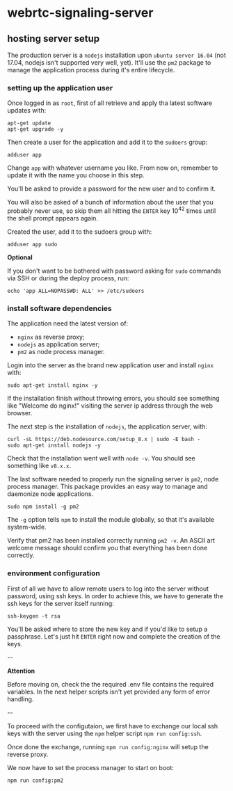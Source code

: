 # webrtc-signaling-server

## hosting server setup

The production server is a `nodejs` installation upon `ubuntu server 16.04` (not 17.04, nodejs isn't supported very well, yet). It'll use the `pm2` package to manage the application process during it's entire lifecycle.

### setting up the application user

Once logged in as `root`, first of all retrieve and apply tha latest software updates with:

```
apt-get update
apt-get upgrade -y
```

Then create a user for the application and add it to the `sudoers` group:

```
adduser app
```

Change `app` with whatever username you like. From now on, remember to update it with the name you choose in this step.

You'll be asked to provide a password for the new user and to confirm it.

You will also be asked of a bunch of information about the user that you probably never use, so skip them all hitting the `ENTER` key 10<sup>42</sup> times until the shell prompt appears again.

Created the user, add it to the sudoers group with:

```
adduser app sudo
```

**Optional**

If you don't want to be bothered with password asking for `sudo` commands via SSH or during the deploy process, run:

```
echo 'app ALL=NOPASSWD: ALL' >> /etc/sudoers
```

### install software dependencies

The application need the latest version of:

- `nginx` as reverse proxy;
- `nodejs` as application server;
- `pm2` as node process manager.

Login into the server as the brand new application user and install `nginx` with:

```
sudo apt-get install nginx -y
```

If the installation finish without throwing errors, you should see something like "Welcome do nginx!" visiting the server ip address through the web browser.

The next step is the installation of `nodejs`, the application server, with:

```
curl -sL https://deb.nodesource.com/setup_8.x | sudo -E bash -
sudo apt-get install nodejs -y
```

Check that the installation went well with `node -v`. You should see something like `v8.x.x`.

The last software needed to properly run the signaling server is `pm2`, node process manager. This package provides an easy way to manage and daemonize node applications.

```
sudo npm install -g pm2
```

The `-g` option tells `npm` to install the module globally, so that it's available system-wide.

Verify that pm2 has been installed correctly running `pm2 -v`. An ASCII art welcome message should confirm you that everything has been done correctly.

### environment configuration

First of all we have to allow remote users to log into the server without password, using ssh keys. In order to achieve this, we have to generate the ssh keys for the server itself running:

```
ssh-keygen -t rsa
```

You'll be asked where to store the new key and if you'd like to setup a passphrase. Let's just hit `ENTER` right now and complete the creation of the keys.

--

**Attention**

Before moving on, check the the required .env file contains the required variables. In the next helper scripts isn't yet provided any form of error handling.

--

To proceed with the configutaion, we first have to exchange our local ssh keys with the server using the `npm` helper script `npm run config:ssh`.

Once done the exchange, running `npm run config:nginx` will setup the reverse proxy.

We now have to set the process manager to start on boot:

```
npm run config:pm2
```